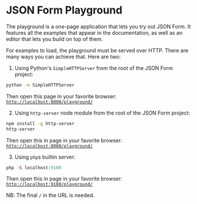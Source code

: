 JSON Form Playground
=========

The playground is a one-page application that lets you try out JSON Form. It features all the examples that appear in the documentation, as well as an editor that lets you build on top of them.

For examples to load, the playground must be served over HTTP. There are many ways you can achieve that. Here are two:

1. Using Python's `SimpleHTTPServer` from the root of the JSON Form project:
```bash
python -m SimpleHTTPServer
```
Then open this page in your favorite browser:
[`http://localhost:8000/playground/`](http://localhost:8000/playground/)

2. Using `http-server` node module from the root of the JSON Form project:
```bash
npm install -g http-server
http-server
```
Then open this in page in your favorite browser:
[`http://localhost:8080/playground/`](http://localhost:8080/playground/)

3. Using `php`s builtin server:
```php
php -S localhost:9100
```
Then open this in page in your favorite browser:
[`http://localhost:9100/playground/`](http://localhost:9100/playground/)


NB: The final `/` in the URL is needed.


